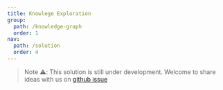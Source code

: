 ```yaml
---
title: Knowlege Exploration
group:
  path: /knowledge-graph
  order: 1
nav:
  path: /solution
  order: 4
---
```


> Note ⚠️: This solution is still under development. Welcome to share ideas with us on [github issue](https://github.com/antvis/Graphin/issues/211)

<!-- <code src='./graph-expand.tsx'> -->
